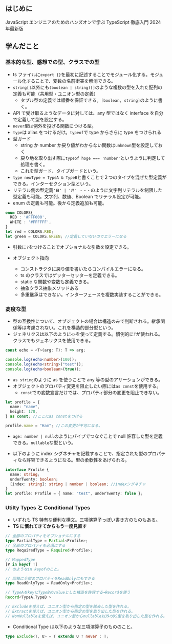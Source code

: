 ## はじめに

JavaScript エンジニアのためのハンズオンで学ぶ TypeScript 徹底入門 2024 年最新版

## 学んだこと

### 基本的な型、感想での型、クラスでの型

- ts ファイルに`export {}`を最初に記述することでモジュール化する。モジュール化することで、変数の名前衝突を解消できる。
- `string[]`以外にも`(boolean | string)[]`のような複数の型を入れた配列の定義も可能（共用型・ユニオン型の定義）
  - タプル型の定義では順番を保証できる。`[boolean, string]`のように書く。
- API で受け取るようなデータに対しては、any 型ではなく interface を自分で定義して型を設定する。
- `never`型は例外を投げる関数につける型。
- `type`は alias をつけるだけ。`typeof`で type からさらに type をつけられる
- 型ガード
  - string か number か戻り値がわからない関数は`unknown`型を設定しておく
  - 戻り地を取り出す際に`typeof hoge === 'number'`というように判定して処理を書く。
  - これを型ガード、タイプガードという。
- `type newType = TypeA & TypeB`と書くことで２つのタイプを混ぜた型定義ができる。インターセクション型という。
- リテラル側の型定義`'日' | '月' ・・・`のように文字列リテラルを制限した型定義も可能。文字列、数値、Boolean でリテラル設定が可能。
- enum の定義も可能。後から定義追加も可能。

```ts
enum COLORS{
  RED : '#FFF000',
  WHITE : '#FFFFFF',
}
let red = COLORS.RED;
let green = COLORS.GREEN; //定義していないのでエラーになる
```

- 引数に`?`をつけることでオプショナルな引数を設定できる。
- オブジェクト指向

  - コンストラクタに戻り値を書いたらコンパイルエラーになる。
  - ts のクラスではゲッターセッターを定義できる。
  - static な関数や変数も定義できる。
  - 抽象クラス抽象メソッドある
  - 多重継承はできない。インターフェースを複数実装することができる。

### 高度な型

- 型の互換性について、オブジェクトの場合は構造のみで判断される。継承関係等は考慮されない。これを構造的部分型という。
- ジェネリクスは以下のように`<>`を使って定義する。慣例的に`T`が使われる。クラスでもジェネリクスを使用できる。

```ts
const echo = <T>(arg: T): T => arg;

console.log(echo<number>(100));
console.log(echo<string>("test"));
console.log(echo<boolean>(true));
```

- `as string`のように as を使うことで any 等の型のアサーションができる。
- オブジェクトのプロパティ変更を阻止したい際には`as const`を使用する。
  - `const`での変数宣言だけでは、プロパティ部分の変更を阻止できない。

```ts
let profile = {
  name: "name",
  height: 178,
} as const; //ここにas constをつける

profile.name = "Ham"; //この変更が不可になる。
```

- `age: number | null`のようにパイプでつなぐことで null 許容した型を定義できる。`nullable`な型という。

- 以下のように index シグネチャを記載することで、指定された型のプロパティなら許容できるようになる。型の柔軟性をあげられる。

```ts
interface Profile {
  name: string;
  underTwenty: boolean;
  [index: string]: string | number | boolean; //indexシグネチャ
}
let profile: Profile = { name: "test", underTwenty: false };
```

### Utilty Types と Conditional Types

- いずれも TS 特有な便利な構文。三項演算子っぽい書き方のものもある。
- **TS に慣れてきてからもう一度見直す**

```ts
// 全部のプロパティをオプショナルにする
type PartialType = Partial<Profile>;
// 全部のプロパティを必須にする
type RequiredType = Required<Profile>;

// MappedType
[P in keyof T]
// のようなin keyofのこと。

// 同様に全部のプロパティをReadOnlyにもできる
type ReadOnlyType = ReadOnly<Profile>;

// TypeAをkeyにTypeBのvalueとした構造を許容する→Recordを使う
Record<TypeA,TypeB >

// Excludeを使えば、ユニオン型から指定の型を除去した型を作れる。
// Extractを使えば、ユニオン型から指定の型を取り出した型を作れる。
// NonNullableを使えば、ユニオン型からnullable以外のDS型を取り出した型を作れる。
```

- Conditional Type は以下のような三項演算子のもののこと。

```ts
type Exclude<T, U> = T extends U ? never : T;
```
